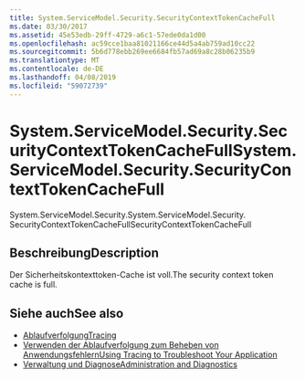 ```yaml
---
title: System.ServiceModel.Security.SecurityContextTokenCacheFull
ms.date: 03/30/2017
ms.assetid: 45e53edb-29ff-4729-a6c1-57ede0da1d00
ms.openlocfilehash: ac59cce1baa81021166ce44d5a4ab759ad10cc22
ms.sourcegitcommit: 5b6d778ebb269ee6684fb57ad69a8c28b06235b9
ms.translationtype: MT
ms.contentlocale: de-DE
ms.lasthandoff: 04/08/2019
ms.locfileid: "59072739"
---
```

# <a name="systemservicemodelsecuritysecuritycontexttokencachefull"></a><span data-ttu-id="44f4a-102">System.ServiceModel.Security.SecurityContextTokenCacheFull</span><span class="sxs-lookup"><span data-stu-id="44f4a-102">System.ServiceModel.Security.SecurityContextTokenCacheFull</span></span>
<span data-ttu-id="44f4a-103">System.ServiceModel.Security.</span><span class="sxs-lookup"><span data-stu-id="44f4a-103">System.ServiceModel.Security.</span></span> <span data-ttu-id="44f4a-104">SecurityContextTokenCacheFull</span><span class="sxs-lookup"><span data-stu-id="44f4a-104">SecurityContextTokenCacheFull</span></span>  
  
## <a name="description"></a><span data-ttu-id="44f4a-105">Beschreibung</span><span class="sxs-lookup"><span data-stu-id="44f4a-105">Description</span></span>  
 <span data-ttu-id="44f4a-106">Der Sicherheitskontexttoken-Cache ist voll.</span><span class="sxs-lookup"><span data-stu-id="44f4a-106">The security context token cache is full.</span></span>  
  
## <a name="see-also"></a><span data-ttu-id="44f4a-107">Siehe auch</span><span class="sxs-lookup"><span data-stu-id="44f4a-107">See also</span></span>

- [<span data-ttu-id="44f4a-108">Ablaufverfolgung</span><span class="sxs-lookup"><span data-stu-id="44f4a-108">Tracing</span></span>](../../../../../docs/framework/wcf/diagnostics/tracing/index.md)
- [<span data-ttu-id="44f4a-109">Verwenden der Ablaufverfolgung zum Beheben von Anwendungsfehlern</span><span class="sxs-lookup"><span data-stu-id="44f4a-109">Using Tracing to Troubleshoot Your Application</span></span>](../../../../../docs/framework/wcf/diagnostics/tracing/using-tracing-to-troubleshoot-your-application.md)
- [<span data-ttu-id="44f4a-110">Verwaltung und Diagnose</span><span class="sxs-lookup"><span data-stu-id="44f4a-110">Administration and Diagnostics</span></span>](../../../../../docs/framework/wcf/diagnostics/index.md)
